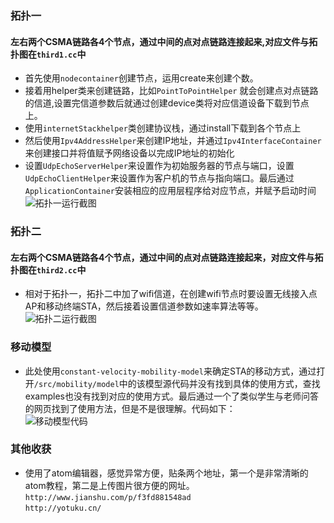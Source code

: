 
### 拓扑一
#### 左右两个CSMA链路各4个节点，通过中间的点对点链路连接起来,对应文件与拓扑图在`third1.cc`中
+ 首先使用`nodecontainer`创建节点，运用create来创建个数。<br>
+ 接着用helper类来创建链路，比如`PointToPointHelper`
就会创建点对点链路的信道,设置完信道参数后就通过创建device类将对应信道设备下载到节点上。<br>
+ 使用`internetStackhelper`类创建协议栈，通过install下载到各个节点上<br>
+ 然后使用`Ipv4AddressHelper`来创建IP地址，并通过`Ipv4InterfaceContainer`来创建接口并将值赋予网络设备以完成IP地址的初始化<br>
+ 设置`UdpEchoServerHelper`来设置作为初始服务器的节点与端口，设置`UdpEchoClientHelper`来设置作为客户机的节点与指向端口。最后通过`ApplicationContainer`安装相应的应用层程序给对应节点，并赋予启动时间<br>
![拓扑一运行截图](http://i1.piimg.com/567571/c6cb8e32022dbc0f.png)<br>

### 拓扑二
#### 左右两个CSMA链路各4个节点，通过中间的点对点链路连接起来，对应文件与拓扑图在`third2.cc`中
+ 相对于拓扑一，拓扑二中加了wifi信道，在创建wifi节点时要设置无线接入点AP和移动终端STA，然后接着设置信道参数如速率算法等等。<br>
![拓扑二运行截图](http://i2.piimg.com/567571/da8f3acbeff84764.png)<br>

### 移动模型
+ 此处使用`constant-velocity-mobility-model`来确定STA的移动方式，通过打开`/src/mobility/model`中的该模型源代码并没有找到具体的使用方式，查找examples也没有找到对应的使用方式。最后通过一个了类似学生与老师问答的网页找到了使用方法，但是不是很理解。代码如下：<br>
![移动模型代码](http://i2.piimg.com/567571/2b6ee47a537d2169.png)<br>

### 其他收获
+ 使用了atom编辑器，感觉异常方便，贴条两个地址，第一个是非常清晰的atom教程，第二是上传图片很方便的网址。<br>
`http://www.jianshu.com/p/f3fd881548ad`<br>
`http://yotuku.cn/`
